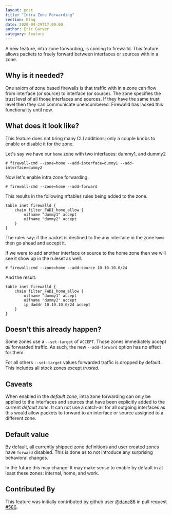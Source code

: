 ```yaml
---
layout: post
title: "Intra Zone Forwarding"
section: Blog
date: 2020-04-29T17:00:00
author: Eric Garver
category: feature
---
```


A new feature, intra zone forwarding, is coming to firewalld. This feature
allows packets to freely forward between interfaces or sources with in a zone.

## Why is it needed?

One axiom of zone based firewalls is that traffic with in a zone can flow from
interface (or source) to interface (or source). The zone specifies the trust
level of all those interfaces and sources. If they have the same trust level
then they can communicate unencumbered. Firewalld has lacked this functionality
until now.

## What does it look like?

This feature does not bring many CLI additions; only a couple knobs to
enable or disable it for the zone.

Let's say we have our `home` zone with two interfaces: dummy1, and
dummy2

```
# firewall-cmd --zone=home --add-interface=dummy1 --add-interface=dummy2
```

Now let's enable intra zone forwarding.

```
# firewall-cmd --zone=home --add-forward
```

This results in the following nftables rules being added to the zone.

```
table inet firewalld {
    chain filter_FWDI_home_allow {
        oifname "dummy1" accept
        oifname "dummy2" accept
    }
}
```

The rules say: if the packet is destined to the any interface in the zone
`home` then go ahead and accept it.

If we were to add another interface or source to the home zone then we will see
it show up in the ruleset as well.

```
# firewall-cmd --zone=home --add-source 10.10.10.0/24
```

And the result:

```
table inet firewalld {
    chain filter_FWDI_home_allow {
        oifname "dummy1" accept
        oifname "dummy2" accept
        ip daddr 10.10.10.0/24 accept
    }
}
```

## Doesn't this already happen?

Some zones use a `--set-target` of `ACCEPT`. Those zones immediately accept
*all* forwarded traffic. As such, the new `--add-forward` option has no effect
for them.

For all others `--set-target` values forwarded traffic is dropped by default.
This includes all stock zones except *trusted*.

## Caveats

When enabled in the *default zone*, intra zone forwarding can only be applied
to the interfaces and sources that have been explicitly added to the current
*default zone*. It can not use a catch-all for all outgoing interfaces as this
would allow packets to forward to an interface or source assigned to a
different zone.

## Default value

By default, all currently shipped zone definitions and user created zones have
`forward` disabled. This is done as to not introduce any surprising behavioral
changes.

In the future this may change. It may make sense to enable by default in at
least these zones: internal, home, and work.

## Contributed By

This feature was initially contributed by github user
[@danc86](https://github.com/danc86) in pull request
[#586](https://github.com/firewalld/firewalld/pull/586).
